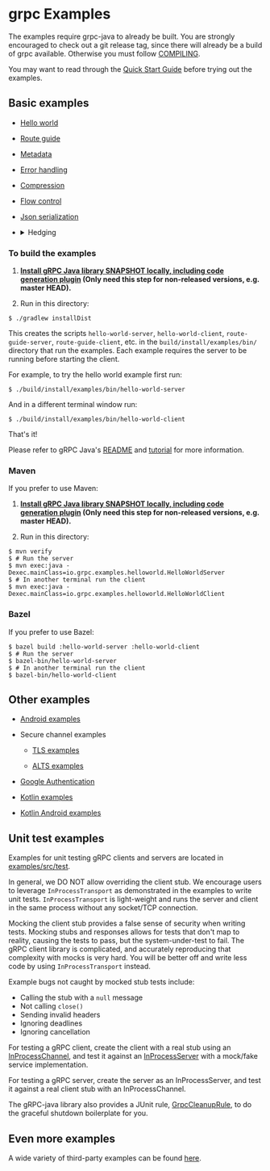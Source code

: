 grpc Examples
==============================================

The examples require grpc-java to already be built. You are strongly encouraged
to check out a git release tag, since there will already be a build of grpc
available. Otherwise you must follow [COMPILING](../COMPILING.md).

You may want to read through the
[Quick Start Guide](https://grpc.io/docs/quickstart/java.html)
before trying out the examples.

## Basic examples

- [Hello world](src/main/java/io/grpc/examples/helloworld)

- [Route guide](src/main/java/io/grpc/examples/routeguide)

- [Metadata](src/main/java/io/grpc/examples/header)

- [Error handling](src/main/java/io/grpc/examples/errorhandling)

- [Compression](src/main/java/io/grpc/examples/experimental)

- [Flow control](src/main/java/io/grpc/examples/manualflowcontrol)

- [Json serialization](src/main/java/io/grpc/examples/advanced)

- <details>
  <summary>Hedging</summary>

  The [hedging example](src/main/java/io/grpc/examples/hedging) demonstrates that enabling hedging
  can reduce tail latency. (Users should note that enabling hedging may introduce other overhead;
  and in some scenarios, such as when some server resource gets exhausted for a period of time and
  almost every RPC during that time has high latency or fails, hedging may make things worse.
  Setting a throttle in the service config is recommended to protect the server from too many
  inappropriate retry or hedging requests.)

  The server and the client in the example are basically the same as those in the
  [hello world](src/main/java/io/grpc/examples/helloworld) example, except that the server mimics a
  long tail of latency, and the client sends 2000 requests and can turn on and off hedging.

  To mimic the latency, the server randomly delays the RPC handling by 2 seconds at 10% chance, 5
  seconds at 5% chance, and 10 seconds at 1% chance.

  When running the client enabling the following hedging policy

  ```json
        "hedgingPolicy": {
          "maxAttempts": 3,
          "hedgingDelay": "1s",
          "nonFatalStatusCodes": [
            "UNAVAILABLE"
          ]
        }
  ```
  Then the latency summary in the client log is like the following

  ```text
  Total RPCs sent: 2,000. Total RPCs failed: 0
  [Hedging enabled]
  ========================
  50% latency: 0ms
  90% latency: 6ms
  95% latency: 1,003ms
  99% latency: 2,002ms
  99.9% latency: 2,011ms
  Max latency: 5,272ms
  ========================
  ```

  See [the section below](#to-build-the-examples) for how to build and run the example. The
  executables for the server and the client are `hedging-hello-world-server` and
  `hedging-hello-world-client`.

  To disable hedging, set environment variable `DISABLE_HEDGING_IN_HEDGING_EXAMPLE=true` before
  running the client. That produces a latency summary in the client log like the following

  ```text
  Total RPCs sent: 2,000. Total RPCs failed: 0
  [Hedging disabled]
  ========================
  50% latency: 0ms
  90% latency: 2,002ms
  95% latency: 5,002ms
  99% latency: 10,004ms
  99.9% latency: 10,007ms
  Max latency: 10,007ms
  ========================
  ```

</details>

### <a name="to-build-the-examples"></a> To build the examples

1. **[Install gRPC Java library SNAPSHOT locally, including code generation plugin](../COMPILING.md) (Only need this step for non-released versions, e.g. master HEAD).**

2. Run in this directory:
```
$ ./gradlew installDist
```

This creates the scripts `hello-world-server`, `hello-world-client`,
`route-guide-server`, `route-guide-client`, etc. in the
`build/install/examples/bin/` directory that run the examples. Each
example requires the server to be running before starting the client.

For example, to try the hello world example first run:

```
$ ./build/install/examples/bin/hello-world-server
```

And in a different terminal window run:

```
$ ./build/install/examples/bin/hello-world-client
```

That's it!

Please refer to gRPC Java's [README](../README.md) and
[tutorial](https://grpc.io/docs/tutorials/basic/java.html) for more
information.

### Maven

If you prefer to use Maven:
1. **[Install gRPC Java library SNAPSHOT locally, including code generation plugin](../COMPILING.md) (Only need this step for non-released versions, e.g. master HEAD).**

2. Run in this directory:
```
$ mvn verify
$ # Run the server
$ mvn exec:java -Dexec.mainClass=io.grpc.examples.helloworld.HelloWorldServer
$ # In another terminal run the client
$ mvn exec:java -Dexec.mainClass=io.grpc.examples.helloworld.HelloWorldClient
```

### Bazel

If you prefer to use Bazel:
```
$ bazel build :hello-world-server :hello-world-client
$ # Run the server
$ bazel-bin/hello-world-server
$ # In another terminal run the client
$ bazel-bin/hello-world-client
```

## Other examples

- [Android examples](android)

- Secure channel examples

  + [TLS examples](example-tls)

  + [ALTS examples](example-alts)

- [Google Authentication](example-gauth/README.md)

- [Kotlin examples](example-kotlin)

- [Kotlin Android examples](example-kotlin/android)

## Unit test examples

Examples for unit testing gRPC clients and servers are located in [examples/src/test](src/test).

In general, we DO NOT allow overriding the client stub.
We encourage users to leverage `InProcessTransport` as demonstrated in the examples to
write unit tests. `InProcessTransport` is light-weight and runs the server
and client in the same process without any socket/TCP connection.

Mocking the client stub provides a false sense of security when writing tests. Mocking stubs and responses
allows for tests that don't map to reality, causing the tests to pass, but the system-under-test to fail. 
The gRPC client library is complicated, and accurately reproducing that complexity with mocks is very hard.
You will be better off and write less code by using `InProcessTransport` instead.

Example bugs not caught by mocked stub tests include:

* Calling the stub with a `null` message
* Not calling `close()`
* Sending invalid headers
* Ignoring deadlines
* Ignoring cancellation

For testing a gRPC client, create the client with a real stub
using an
[InProcessChannel](../core/src/main/java/io/grpc/inprocess/InProcessChannelBuilder.java),
and test it against an
[InProcessServer](../core/src/main/java/io/grpc/inprocess/InProcessServerBuilder.java)
with a mock/fake service implementation.

For testing a gRPC server, create the server as an InProcessServer,
and test it against a real client stub with an InProcessChannel.

The gRPC-java library also provides a JUnit rule,
[GrpcCleanupRule](../testing/src/main/java/io/grpc/testing/GrpcCleanupRule.java), to do the graceful
shutdown boilerplate for you.

## Even more examples

A wide variety of third-party examples can be found [here](https://github.com/saturnism/grpc-java-by-example).
